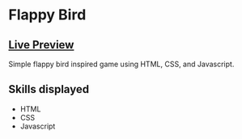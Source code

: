 # Flappy Bird

## <a href=https://friendly-stardust-cf91e0.netlify.app/>Live Preview</a>

Simple flappy bird inspired game using HTML, CSS, and Javascript.

## Skills displayed

- HTML
- CSS
- Javascript